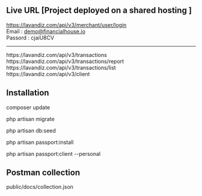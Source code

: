 ## Live URL   [Project deployed on a shared hosting ]<br/>
https://lavandiz.com/api/v3/merchant/user/login
<br/>
Email :  demo@financialhouse.io<br/>
Passord : cjaiU8CV
</br>
<hr/>
https://lavandiz.com/api/v3/transactions <br/>
https://lavandiz.com/api/v3/transactions/report <br/>
https://lavandiz.com/api/v3/transactions/list <br/>
https://lavandiz.com/api/v3/client <br/>

## Installation <br/>

composer update <br/>

php artisan migrate <br/>

php artisan db:seed <br/>

php artisan passport:install <br/>

php artisan passport:client --personal <br/>

## Postman collection<br/>
public/docs/collection.json

